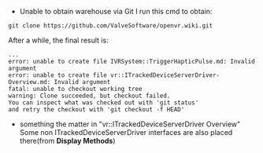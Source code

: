 - Unable to obtain warehouse via Git
I run this cmd to obtain:
```
git clone https://github.com/ValveSoftware/openvr.wiki.git
```
After a while, the final result is:
```
...
error: unable to create file IVRSystem::TriggerHapticPulse.md: Invalid argument
error: unable to create file vr::ITrackedDeviceServerDriver-Overview.md: Invalid argument
fatal: unable to checkout working tree
warning: Clone succeeded, but checkout failed.
You can inspect what was checked out with 'git status'
and retry the checkout with 'git checkout -f HEAD'
```

- something the matter in "vr::ITrackedDeviceServerDriver Overview" 
Some non ITrackedDeviceServerDriver interfaces are also placed there(from **Display Methods**)
